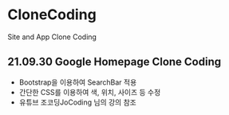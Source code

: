 # CloneCoding
Site and App Clone Coding

## 21.09.30 Google Homepage Clone Coding
- Bootstrap을 이용하여 SearchBar 적용
- 간단한 CSS를 이용하여 색, 위치, 사이즈 등 수정
- 유튜브 조코딩JoCoding 님의 강의 참조
